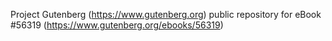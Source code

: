 Project Gutenberg (https://www.gutenberg.org) public repository for eBook #56319 (https://www.gutenberg.org/ebooks/56319)
